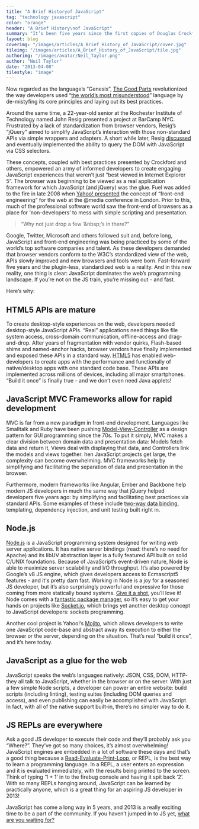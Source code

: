 ```yaml
---
title: "A Brief Historyof JavaScript"
tag: "technology javascript"
color: "orange"
header: "A Brief History\nof JavaScript"
summary: "It’s been five years since the first copies of Douglas Crockford’s “JavaScript: the Good Parts” hit bookshelves. A lot has changed since."
layout: blog
coverimg: "/images/articles/A_Brief_History_of_JavaScript/cover.jpg"
tileimg: "/images/articles/A_Brief_History_of_JavaScript/tile.jpg"
authorimg: "/images/avatar/Neil_Taylor.png"
author: "Neil Taylor"
date: "2013-04-08"
tilestyle: "image"
---
```


Now regarded as the language’s “Genesis”, [The Good Parts](http://www.amazon.ca/JavaScript-Good-Parts-Douglas-Crockford/dp/0596517742) revolutionized the way developers used “[the world’s most misunderstood](http://www.crockford.com/javascript/javascript.html)” language by de-mistyfing its core principles and laying out its best practices. 

Around the same time, a 22-year-old senior at the Rochester Institute of Technology named John Resig presented a project at BarCamp NYC. Frustrated by a lack of standardization from browser vendors, Resig’s “jQuery” aimed to simplify JavaScript’s interaction with those non-standard APIs via simple wrappers and adapters. A short while later, Resig [discussed](http://ejohn.org/blog/selectors-in-javascript/) and eventually implemented the ability to query the DOM with JavaScript via CSS selectors.

These concepts, coupled with best practices presented by Crockford and others, empowered an army of informed developers to create engaging JavaScript experiences that weren’t just “best viewed in Internet Explorer 5”. The browser was beginning to be viewed as a real application framework for which JavaScript (and jQuery) was the glue. Fuel was added to the fire in late 2008 when [Yahoo! presented](http://www.slideshare.net/natekoechley/professional-frontend-engineering) the concept of “front-end engineering” for the web at the @media conference in London. Prior to this, much of the professional software world saw the front-end of browsers as a place for ‘non-developers’ to mess with simple scripting and presentation.

> “Why not just drop a few ‘&amp;nbsp;’s in there?"

Google, Twitter, Microsoft and others followed suit and, before long, JavaScript and front-end engineering was being practiced by some of the world’s top software companies and talent. As these developers demanded that browser vendors conform to the W3C’s standardized view of the web, APIs slowly improved and new browsers and tools were born. Fast-forward five years and the plugin-less, standardized web is a reality. And in this new reality, one thing is clear: JavaScript dominates the web’s programming landscape. If you’re not on the JS train, you’re missing out - and fast.

Here’s why:

## HTML5 APIs are mature

To create desktop-style experiences on the web, developers needed desktop-style JavaScript APIs. “Real” applications need things like file system access, cross-domain communication, offline-access and drag-and-drop. After years of fragmentation with vendor quirks, Flash-based shims and named-anchor hacks, browser vendors have finally implemented and exposed these APIs in a standard way. [HTML5](http://html5rocks.com/) has enabled web-developers to create apps with the performance and functionally of native/desktop apps with one standard code base. These APIs are implemented across millions of devices, including all major smartphones. “Build it once” is finally true - and we don’t even need Java applets!

## JavaScript MVC Frameworks allow for rapid development

MVC is far from a new paradigm in front-end development.  Languages like Smalltalk and Ruby have been pushing [Model-View-Controller](http://en.wikipedia.org/wiki/Model%E2%80%93view%E2%80%93controller) as a design pattern for GUI programming since the 70s. To put it simply, MVC makes a clear division between domain data and presentation data: Models fetch data and return it, Views deal with displaying that data, and Controllers link the models and views together. hen JavaScript  projects get large, the complexity can become overwhelming. MVC frameworks help by simplifying and facilitating the separation of data and presentation in the browser.

Furthermore, modern frameworks like Angular, Ember and Backbone help modern JS developers in much the same way that jQuery helped developers five years ago: by simplifying and facilitating best practices via standard APIs. Some examples of these include [two-way data binding](http://docs.angularjs.org/guide/dev_guide.templates.databinding), templating, dependency injection, and unit testing built right in.

## Node.js

[Node.js](https://www.google.ca/url?sa=t&amp;rct=j&amp;q=&amp;esrc=s&amp;source=web&amp;cd=1&amp;ved=0CC8QFjAA&amp;url=http%3A%2F%2Fnodejs.org%2F&amp;ei=v2FaUdiWJ_Wn4AOs9IGQBQ&amp;usg=AFQjCNE4Ts3F1ZWcYkLwsfNqE6RHZgUpyg&amp;sig2=Ax0MOu8amuEKOHKytu5_rw&amp;bvm=bv.44442042,d.dmg) is a JavaScript programming system designed for writing web server applications. It has native server bindings (read: there’s no need for Apache) and its libUV abstraction layer is a fully featured API built on solid C/UNIX foundations. Because of JavaScript’s event-driven nature, Node is able to maximize server scalability and I/O throughput. It’s also powered by Google’s v8 JS engine, which gives developers access to Ecmascript5 features - and it's pretty darn fast. Working in Node is a joy for a seasoned JS developer, but it’s also surprisingly powerful and expressive for those coming from more statically bound systems. [Give it a shot](https://github.com/joyent/node/wiki/Installation), you’ll love it! Node comes with a [fantastic package manager](https://npmjs.org/), so it’s easy to get your hands on projects like [Socket.io](https://www.google.ca/url?sa=t&amp;rct=j&amp;q=&amp;esrc=s&amp;source=web&amp;cd=1&amp;cad=rja&amp;ved=0CDIQFjAA&amp;url=http%3A%2F%2Fsocket.io%2F&amp;ei=bWBaUc1s08TgA4TagOgB&amp;usg=AFQjCNG8kzehIcRMCwXVQUB46eWDrmNbdA&amp;sig2=ksPbjpL0S3TzQCVBHnUdBA&amp;bvm=bv.44442042,d.dmg), which brings yet another desktop concept to JavaScript developers: sockets programming.

Another cool project is Yahoo!’s [Mojito](http://developer.yahoo.com/cocktails/mojito/docs/intro/mojito_overview.html#why-mojito), which allows developers to write one JavaScript code-base and abstract away its execution to either the browser or the server, depending on the situation. That’s real “build it once”, and it’s here today.

## JavaScript as a glue for the web

JavaScript speaks the web’s languages natively: JSON, CSS, DOM, HTTP- they all talk to JavaScript, whether in the browser or on the server. With just a few simple Node scripts, a developer can power an entire website: build scripts (including linting), testing suites (including DOM queries and access), and even publishing can easily be accomplished with JavaScript. In fact, with all of the native support built-in, there’s no simpler way to do it.

## JS REPLs are everywhere

Ask a good JS developer to execute their code and they’ll probably ask you “Where?”. They’ve got so many choices, it’s almost overwhelming! JavaScript engines are embedded in a lot of software these days and that’s a good thing because a [Read-Evaluate-Print-Loop](http://en.wikipedia.org/wiki/Read%E2%80%93eval%E2%80%93print_loop), or REPL, is the best way to learn a programming language. In a REPL, a user enters an expression and it is evaluated immediately, with the results being printed to the screen. Think of typing ‘1 + 1’ in to the firebug console and having it spit back ‘2’. With so many REPLs hanging around, JavaScript can be learned by practically anyone, which is a great thing for an aspiring JS developer in 2013!

JavaScript has come a long way in 5 years, and 2013 is a really exciting time to be a part of the community. If you haven’t jumped in to JS yet, [what are you waiting for?](https://developer.mozilla.org/en-US/docs/JavaScript/Guide)